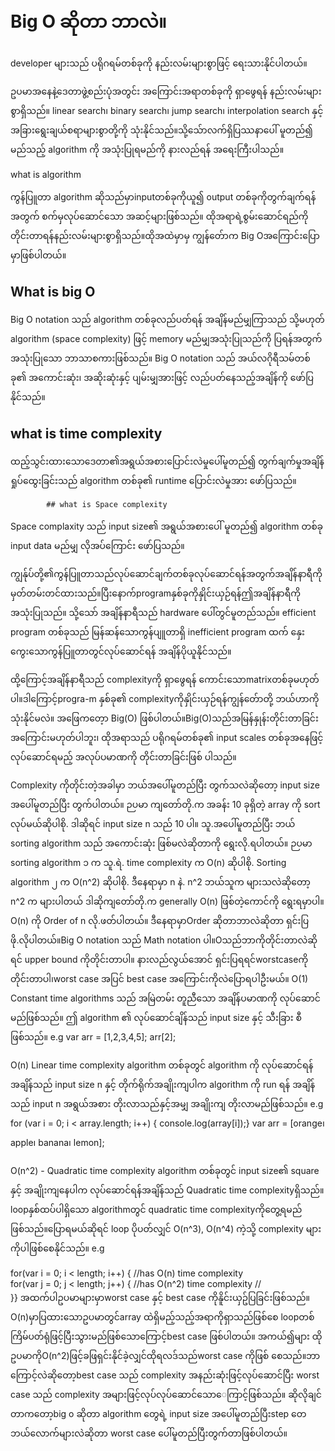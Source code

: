 # Big O ဆိုတာ ဘာလဲ။

 developer များသည် ပရိုဂရမ်တစ်ခုကို နည်းလမ်းများစွာဖြင့် ရေးသားနိုင်ပါတယ်။

ဥပမာအနေနဲ့ဒေတာဖွဲ့စည်းပုံအတွင်း အကြောင်းအရာတစ်ခုကို ရှာဖွေရန် နည်းလမ်းများစွာရှိသည်။ linear search၊ binary search၊ jump search၊ interpolation search နှင့် အခြားရွေးချယ်စရာများစွာတို့ကို သုံးနိုင်သည်။သို့သ်ောလက်ရှိပြဿနာပေါ် မူတည်၍ မည်သည့် algorithm ကို အသုံးပြုရမည်ကို နားလည်ရန် အရေးကြီးပါသည်။

what is algorithm

ကွန်ပြူတာ algor‌ithm ဆိုသည်မှာinputတစ်ခုကိုယူ၍ output တစ်ခုကိုတွက်ချက်ရန်အတွက် စက်မှလုပ်ဆောင်သော အဆင့်များဖြစ်သည်။ ထိုအရာရဲ့စွမ်းဆောင်ရည်ကိုတိုင်းတာရန်နည်းလမ်းများစွာရှိသည်။ထိုအထဲမှာမှ ကျွန်တ်ောက Big Oအကြောင်းပြောမှာဖြစ်ပါတယ်။

## What is big O
Big O notation သည် algorithm တစ်ခုလည်ပတ်ရန် အချိန်မည်မျှကြာသည် သို့မဟုတ် algorithm (space complexity) ဖြင့် memory မည်မျှအသုံးပြုသည်ကို ပြရန်အတွက် အသုံးပြုသော ဘာသာစကားဖြစ်သည်။ Big O notation သည် အယ်လဂိုရီသမ်တစ်ခု၏ အကောင်းဆုံး၊ အဆိုးဆုံးနှင့် ပျမ်းမျှအားဖြင့် လည်ပတ်နေသည့်အချိန်ကို ဖော်ပြနိုင်သည်။ 


## what is time complexity
ထည့်သွင်းထားသောဒေတာ၏အရွယ်အစားပြောင်းလဲမှုပေါ်မူတည်၍ တွက်ချက်မှုအချိန်ရှုပ်ထွေးခြင်းသည် algorithm တစ်ခု၏ runtime ပြောင်းလဲမှုအား ဖော်ပြသည်။

			## what is Space complexity 
Space complaxity သည် input size၏ အရွယ်အစားပေါ် မူတည်၍ algorithm တစ်ခု input data မည်မျှ လိုအပ်ကြောင်း ဖော်ပြသည်။


ကျွန်ုပ်တို့၏ကွန်ပြူတာသည်လုပ်ဆောင်ချက်တစ်ခုလုပ်ဆောင်ရန်အတွက်အချိန်နာရီကိုမှတ်တမ်းတင်ထားသည်။ပြီးနောက်programနှစ်ခုကိုနှိုင်းယှဉ်ရန်ဤအချိန်နာရီကို အသုံးပြုသည်။ သို့သော် အချိန်နာရီသည် hardware ပေါ်တွင်မူတည်သည်။ efficient program တစ်ခုသည် မြန်ဆန်သောကွန်ပျူတာရှိ inefficient program ထက် နှေးကွေးသောကွန်ပြူတာတွင်လုပ်ဆောင်ရန် အချိန်ပိုယူနိုင်သည်။

ထို့ကြောင့်အချိန်နာရီသည် complexityကို ရှာဖွေရန် ကောင်းသောmatrixတစ်ခုမဟုတ်ပါ။ဒါကြောင့်progra-m နှစ်ခု၏ complexityကိုနှိုင်းယှဉ်ရန်ကျွန်တ်ောတို့ ဘယ်ဟာကို  သုံးနိုင်မလဲ။ အဖြေကတေ့ာ Big(O) ဖြစ်ပါတယ်။Big(O)သည်အမြန်နှုန်းတိုင်းတာခြင်းအကြောင်းမဟုတ်ပါဘူး၊ ထိုအရာသည် ပရိုဂရမ်တစ်ခု၏ input scales  တစ်ခုအနေဖြင့် လုပ်ဆောင်ရမည့် အလုပ်ပမာဏကို တိုင်းတာခြင်းဖြစ် ပါသည်။

Complexity ကိုတိုင်းတဲ့အခါမှာ ဘယ်အပေါ်မူတည်ပြီး တွက်သလဲဆိုတော့ input size အပေါ်မူတည်ပြီး တွက်ပါတယ်။ ဉပမာ ကျတော်တို.က အခန်း 10 ခုရှိတဲ့ array ကို sort လုပ်မယ်ဆိုပါစို. ဒါဆိုရင် input size n သည် 10 ပါ။ သူ.အပေါ်မူတည်ပြီး ဘယ် sorting algorithm သည် အကောင်းဆုံး ဖြစ်မလဲဆိုတာကို ရွေးလို.ရပါတယ်။
ဉပမာ sorting algorithm ၁ က သူ.ရဲ. time complexity က O(n) ဆိုပါစို. Sorting algorithm ၂ က O(n^2) ဆိုပါစို. ဒီနေရာမှာ n နဲ. n^2 ဘယ်သူက များသလဲဆိုတော့ n^2 က များပါတယ် ဒါဆိုကျတော်တို.က generally O(n) ဖြစ်တဲ့ကောင်ကို ရွေးရမှာပါ။
O(n) ကို Order of n လို.ဖတ်ပါတယ်။ 
ဒီနေရာမှာOrder ဆိုတာဘာလဲဆိုတာ ရှင်းပြဖို.လိုပါတယ်။Big O notation သည် Math notation ပါ။Oသည်ဘာကိုတိုင်းတာလဲဆိုရင် upper bound ကိုတိုင်းတာပါ။ နားလည်လွယ်အောင် ရှင်းပြရရင်worstcaseကိုတိုင်းတာပါ၊worst case အပြင် best case အကြောင်းကိုလဲပြောရပါဦးမယ်။ 
O(1)
Constant time algorithms သည် အမြဲတမ်း တူညီသော အချိန်ပမာဏကို လုပ်ဆောင်မည်ဖြစ်သည်။ ဤ algorithm ၏ လုပ်ဆောင်ချိန်သည် input size နှင့် သီးခြား စီဖြစ်သည်။
e.g
var arr = [1,2,3,4,5];
arr[2]; 


O(n)
 Linear time complexity 
algorithm တစ်ခုတွင် algorithm ကို လုပ်ဆောင်ရန်အချိန်သည် input size n နှင့် တိုက်ရိုက်အချိုးကျပါက algorithm ကို run ရန် အချိန်သည် input n အရွယ်အစား တိုးလာသည်နှင့်အမျှ အချိုးကျ တိုးလာမည်ဖြစ်သည်။
e.g
for (var i = 0; i &lt; array.length; i++) { console.log(array[i]);}
var arr = [orange၊ apple၊ banana၊ lemon];

O(n^2) - Quadratic time complexity
 algorithm တစ်ခုတွင် input size၏ square နှင့် အချိုးကျနေပါက လုပ်ဆောင်ရန်အချိန်သည် Quadratic time complexityရှိသည်။ loopနှစ်ထပ်ပါရှိသော algorithmတွင်  quadratic time complexityကိုတွေ့ရမည်ဖြစ်သည်။ပြောရမယ်ဆိုရင် loop ပိုပတ်လျှင် O(n^3), O(n^4) ကဲ့သို့ complexity များကိုပါဖြစ်စေနိုင်သည်။
e.g

for(var i = 0; i < length; i++) {     //has O(n) time complexity    
for(var j = 0; j < length; j++) {    //has O(n^2) time complexity      //   
 }}
အထက်ပါဥပမာများမှာworst case နှင့် best case ကိုနိူင်းယှဥ်ပြခြင်းဖြစ်သည်။O(n)မှာပြထားသောဥပမာတွင်array ထဲရှိမည့်သည့်အရာကိုရှာသည်ဖြစ်စေ loopတစ်ကြိမ်ပတ်ရုံဖြင့်ပြီးသွားမည်ဖြစ်‌သောကြောင့်best case ဖြစ်ပါတယ်။ အကယ်၍များ ထိုဥပမာကိုO(n^2)ဖြင့်‌ခဖြရှင်းနိုင်ခဲ့လျှင်ထိုရလဒ်သည်worst case ကိုဖြစ် စေသည်။ဘာကြောင့်လဲဆိုတော့best case သည် complexity အနည်းဆုံးဖြင့်လုပ်ဆောင်‌ပြီး worst case သည် complexity အများဖြင့်လုပ်လုပ်ဆောင်သော‌ေကြာင့်ဖြစ်သည်။
ဆိုလိုချင်တာကတော့big o ဆိုတာ algorithm တွေရဲ့ input size အပေါ်မူတည်ပြီးstep တေဘယ်လောက်များလဲဆိုတာ worst case ပေါ်မူတည်ပြီးတွက်တာဖြစ်ပါတယ်။
		


